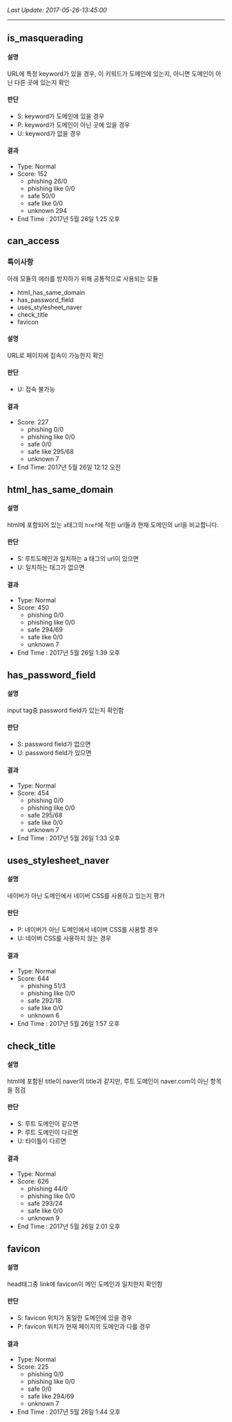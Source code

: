 *Last Update: 2017-05-26-13:45:00*

---

## is_masquerading
#### 설명
URL에 특정 keyword가 있을 경우, 이 키워드가 도메인에 있는지, 아니면 도메인이 아닌 다른 곳에 있는지 확인

#### 판단
- S: keyword가 도메인에 있을 경우
- P: keyword가 도메인이 아닌 곳에 있을 경우
- U: keyword가 없을 경우

#### 결과
- Type: Normal
- Score: 152
    - phishing 26/0
    - phishing like 0/0
    - safe 50/0
    - safe like 0/0
    - unknown 294
- End Time :  2017년 5월 26일 1:25 오후


## can_access
### 특이사항
아래 모듈의 에러를 방지하기 위해 공통적으로 사용되는 모듈
- html_has_same_domain
- has_password_field
- uses_stylesheet_naver
- check_title
- favicon

#### 설명
URL로 페이지에 접속이 가능한지 확인

#### 판단
- U: 접속 불가능

#### 결과
- Score: 227
    - phishing 0/0
    - phishing like 0/0
    - safe 0/0
    - safe like 295/68
    - unknown 7
- End Time:  2017년 5월 26일 12:12 오전


## html_has_same_domain
#### 설명
html에 포함되어 있는 `a`태그의 `href`에 적힌 url들과 현재 도메인의 url을 비교합니다.

#### 판단
- S: 루트도메인과 일치하는 a 태그의 url이 있으면
- U: 일치하는 태그가 없으면

#### 결과
- Type: Normal
- Score: 450
    - phishing 0/0
    - phishing like 0/0
    - safe 294/69
    - safe like 0/0
    - unknown 7
- End Time :  2017년 5월 26일 1:39 오후


## has_password_field
#### 설명
input tag중 password field가 있는지 확인함

#### 판단
- S: password field가 없으면
- U: password field가 있으면

#### 결과
- Type: Normal
- Score: 454
    - phishing 0/0
    - phishing like 0/0
    - safe 295/68
    - safe like 0/0
    - unknown 7
- End Time :  2017년 5월 26일 1:33 오후


## uses_stylesheet_naver
#### 설명
네이버가 아닌 도메인에서 네이버 CSS를 사용하고 있는지 평가

#### 판단
- P: 네이버가 아닌 도메인에서 네이버 CSS를 사용할 경우
- U: 네이버 CSS를 사용하지 않는 경우

#### 결과
- Type: Normal
- Score: 644
    - phishing 51/3
    - phishing like 0/0
    - safe 292/18
    - safe like 0/0
    - unknown 6
- End Time :  2017년 5월 26일 1:57 오후

## check_title
#### 설명
html에 포함된 title이 naver의 title과 같지만, 루트 도메인이 naver.com이 아닌 항목을 점검

#### 판단
- S: 루트 도메인이 같으면
- P: 루트 도메인이 다르면
- U: 타이틀이 다르면

#### 결과
- Type: Normal
- Score: 626
    - phishing 44/0
    - phishing like 0/0
    - safe 293/24
    - safe like 0/0
    - unknown 9
- End Time :  2017년 5월 26일 2:01 오후

## favicon
#### 설명
head태그중 link에 favicon이 메인 도메인과 일치한지 확인함

#### 판단
- S: favicon 위치가 동일한 도메인에 있을 경우
- P: favicon 위치가 현재 페이지의 도메인과 다를 경우

#### 결과
- Type: Normal
- Score: 225
    - phishing 0/0
    - phishing like 0/0
    - safe 0/0
    - safe like 294/69
    - unknown 7
- End Time :  2017년 5월 26일 1:44 오후
